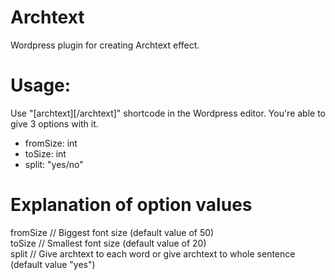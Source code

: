 # Archtext
Wordpress plugin for creating Archtext effect.

# Usage:
Use "[archtext][/archtext]" shortcode in the Wordpress editor. You're able to give 3 options with it.
  - fromSize: int
  - toSize:   int
  - split:    "yes/no"


# Explanation of option values
fromSize  // Biggest font size (default value of 50)<br>
toSize    // Smallest font size (default value of 20)<br>
split     // Give archtext to each word or give archtext to whole sentence (default value "yes")<br>
